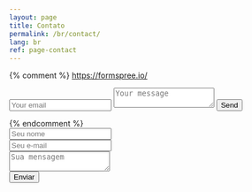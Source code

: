```yaml
---
layout: page
title: Contato
permalink: /br/contact/
lang: br
ref: page-contact
---
```


{% comment %}
https://formspree.io/

<form method="POST" action="https://formspree.io/maycon@hacknroll.com">
  <input type="email" name="email" placeholder="Your email">
  <textarea name="message" placeholder="Your message"></textarea>
  <button type="submit">Send</button>
</form>
{% endcomment %}


<form>
	<input type="text" name="nome" placeholder="Seu nome"><br >
	<input type="email" name="email" placeholder="Seu e-mail"><br >
	<textarea name="mensagem" placeholder="Sua mensagem"></textarea><br >
	<button type="submit">Enviar</button>
</form>